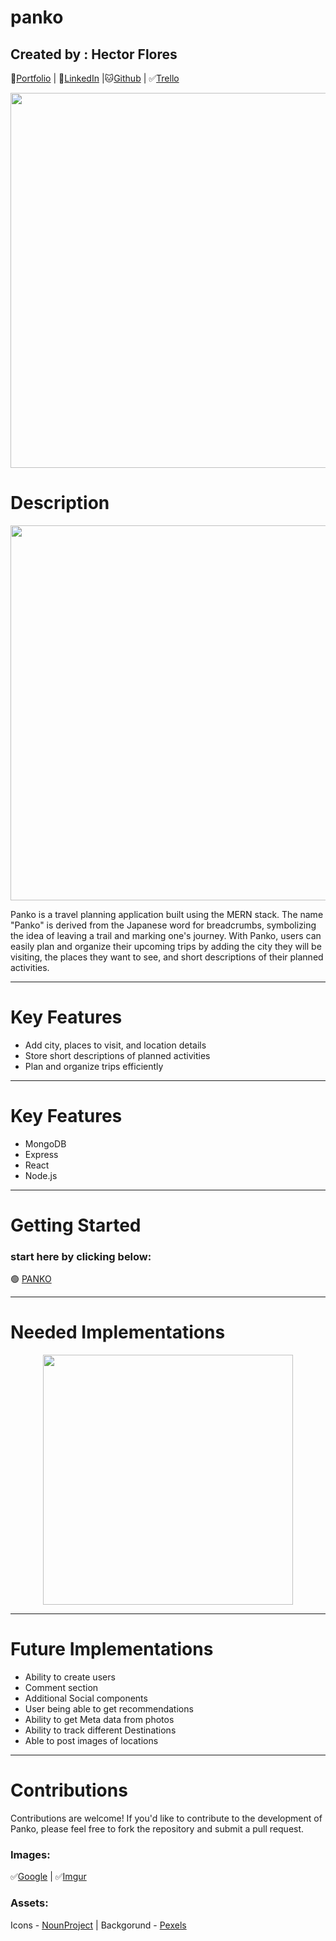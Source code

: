 # panko

## Created by : Hector Flores

💾[Portfolio](http://www.duckduckgo.com) | 📄[LinkedIn](https://www.linkedin.com/in/hector-floresm/) |🐱[Github](https://github.com/hekmaflo) | ✅[Trello](https://trello.com/b/1cu7WhWs/panko)

<!-- ![Image](https://i.imgur.com/EPrEq1m.jpg) -->
<p align="center">
<img src="https://i.imgur.com/yLAUBi3.png"  width="600">
</p>

# Description

<p align="center">
<img src="https://i.imgur.com/meQpIVb.png"  width="600">
</p>
Panko is a travel planning application built using the MERN stack. The name "Panko" is derived from the Japanese word for breadcrumbs, symbolizing the idea of leaving a trail and marking one's journey. With Panko, users can easily plan and organize their upcoming trips by adding the city they will be visiting, the places they want to see, and short descriptions of their planned activities.

---

# Key Features

<ul>
<li>Add city, places to visit, and location details</li>
<li>Store short descriptions of planned activities</li>
<li> Plan and organize trips efficiently</li>
</ul>

---

# Key Features

<ul>
<li>MongoDB</li>
<li>Express</li>
<li>React</li>
<li>Node.js</li>
</ul>

---

# Getting Started

### start here by clicking below:

🟢 [PANKO](https://panko.herokuapp.com)

---

# Needed Implementations

<p align="center">
<img src="https://i5.walmartimages.com/asr/040dd69d-5a8f-4f92-955e-766f3f51b375_1.8c12accc21840af73d39fa96c3ad43e6.jpeg"  width="400">
</p>

---

# Future Implementations

<ul>
<li>Ability to create users</li>
<li> Comment section</li>
<li>Additional Social components</li> 
<li>User being able to get recommendations</li>
<li>Ability to get Meta data from photos</li>
<li> Ability to track different Destinations </li>
<li> Able to post images of locations </li>
</ul>

---

# Contributions

Contributions are welcome! If you'd like to contribute to the development of Panko, please feel free to fork the repository and submit a pull request.

### Images:

✅[Google](https://www.google.com) | ✅[Imgur](https://i.imgur.com/EPrEq1m.jpg)

### Assets:

Icons - [NounProject](https://thenounproject.com/)
| Backgorund - [Pexels](https://www.pexels.com/)
